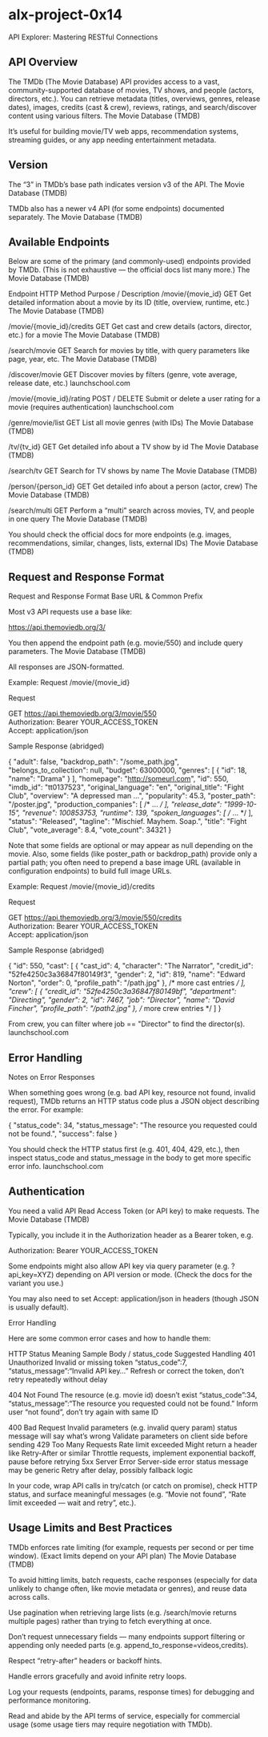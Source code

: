 # alx-project-0x14
API Explorer: Mastering RESTful Connections

## API Overview

The TMDb (The Movie Database) API provides access to a vast, community-supported database of movies, TV shows, and people (actors, directors, etc.). You can retrieve metadata (titles, overviews, genres, release dates), images, credits (cast & crew), reviews, ratings, and search/discover content using various filters. 
The Movie Database (TMDB)


It’s useful for building movie/TV web apps, recommendation systems, streaming guides, or any app needing entertainment metadata.

## Version

The “3” in TMDb’s base path indicates version v3 of the API. 
The Movie Database (TMDB)


TMDb also has a newer v4 API (for some endpoints) documented separately. 
The Movie Database (TMDB)

## Available Endpoints

Below are some of the primary (and commonly-used) endpoints provided by TMDb. (This is not exhaustive — the official docs list many more.) 
The Movie Database (TMDB)


Endpoint	HTTP Method	Purpose / Description
/movie/{movie_id}	GET	Get detailed information about a movie by its ID (title, overview, runtime, etc.) 
The Movie Database (TMDB)


/movie/{movie_id}/credits	GET	Get cast and crew details (actors, director, etc.) for a movie 
The Movie Database (TMDB)


/search/movie	GET	Search for movies by title, with query parameters like page, year, etc. 
The Movie Database (TMDB)


/discover/movie	GET	Discover movies by filters (genre, vote average, release date, etc.) 
launchschool.com


/movie/{movie_id}/rating	POST / DELETE	Submit or delete a user rating for a movie (requires authentication) 
launchschool.com


/genre/movie/list	GET	List all movie genres (with IDs) 
The Movie Database (TMDB)


/tv/{tv_id}	GET	Get detailed info about a TV show by id 
The Movie Database (TMDB)


/search/tv	GET	Search for TV shows by name 
The Movie Database (TMDB)


/person/{person_id}	GET	Get detailed info about a person (actor, crew) 
The Movie Database (TMDB)


/search/multi	GET	Perform a “multi” search across movies, TV, and people in one query 
The Movie Database (TMDB)


You should check the official docs for more endpoints (e.g. images, recommendations, similar, changes, lists, external IDs) 
The Movie Database (TMDB)

## Request and Response Format

Request and Response Format
Base URL & Common Prefix

Most v3 API requests use a base like:

https://api.themoviedb.org/3/


You then append the endpoint path (e.g. movie/550) and include query parameters. 
The Movie Database (TMDB)


All responses are JSON-formatted.

Example: Request /movie/{movie_id}

Request

GET https://api.themoviedb.org/3/movie/550  
Authorization: Bearer YOUR_ACCESS_TOKEN  
Accept: application/json  


Sample Response (abridged)

{
  "adult": false,
  "backdrop_path": "/some_path.jpg",
  "belongs_to_collection": null,
  "budget": 63000000,
  "genres": [
    { "id": 18, "name": "Drama" }
  ],
  "homepage": "http://someurl.com",
  "id": 550,
  "imdb_id": "tt0137523",
  "original_language": "en",
  "original_title": "Fight Club",
  "overview": "A depressed man …",
  "popularity": 45.3,
  "poster_path": "/poster.jpg",
  "production_companies": [ /* … */ ],
  "release_date": "1999-10-15",
  "revenue": 100853753,
  "runtime": 139,
  "spoken_languages": [ /* … */ ],
  "status": "Released",
  "tagline": "Mischief. Mayhem. Soap.",
  "title": "Fight Club",
  "vote_average": 8.4,
  "vote_count": 34321
}


Note that some fields are optional or may appear as null depending on the movie. Also, some fields (like poster_path or backdrop_path) provide only a partial path; you often need to prepend a base image URL (available in configuration endpoints) to build full image URLs. 



Example: Request /movie/{movie_id}/credits

Request

GET https://api.themoviedb.org/3/movie/550/credits  
Authorization: Bearer YOUR_ACCESS_TOKEN  
Accept: application/json  


Sample Response (abridged)

{
  "id": 550,
  "cast": [
    {
      "cast_id": 4,
      "character": "The Narrator",
      "credit_id": "52fe4250c3a36847f80149f3",
      "gender": 2,
      "id": 819,
      "name": "Edward Norton",
      "order": 0,
      "profile_path": "/path.jpg"
    },
    /* more cast entries */
  ],
  "crew": [
    {
      "credit_id": "52fe4250c3a36847f80149bf",
      "department": "Directing",
      "gender": 2,
      "id": 7467,
      "job": "Director",
      "name": "David Fincher",
      "profile_path": "/path2.jpg"
    },
    /* more crew entries */
  ]
}


From crew, you can filter where job == "Director" to find the director(s). 
launchschool.com


## Error Handling
Notes on Error Responses

When something goes wrong (e.g. bad API key, resource not found, invalid request), TMDb returns an HTTP status code plus a JSON object describing the error. For example:

{
  "status_code": 34,
  "status_message": "The resource you requested could not be found.",
  "success": false
}


You should check the HTTP status first (e.g. 401, 404, 429, etc.), then inspect status_code and status_message in the body to get more specific error info. 
launchschool.com


## Authentication

You need a valid API Read Access Token (or API key) to make requests. 
The Movie Database (TMDB)


Typically, you include it in the Authorization header as a Bearer token, e.g.

Authorization: Bearer YOUR_ACCESS_TOKEN


Some endpoints might also allow API key via query parameter (e.g. ?api_key=XYZ) depending on API version or mode. (Check the docs for the variant you use.) 


You may also need to set Accept: application/json in headers (though JSON is usually default).

Error Handling

Here are some common error cases and how to handle them:

HTTP Status	Meaning	Sample Body / status_code	Suggested Handling
401 Unauthorized	Invalid or missing token	“status_code”:7, “status_message”:“Invalid API key…”	Refresh or correct the token, don’t retry repeatedly without delay 


404 Not Found	The resource (e.g. movie id) doesn’t exist	“status_code”:34, “status_message”:“The resource you requested could not be found.”	Inform user “not found”, don’t try again with same ID 


400 Bad Request	Invalid parameters (e.g. invalid query param)	status message will say what’s wrong	Validate parameters on client side before sending
429 Too Many Requests	Rate limit exceeded	Might return a header like Retry-After or similar	Throttle requests, implement exponential backoff, pause before retrying
5xx Server Error	Server-side error	status message may be generic	Retry after delay, possibly fallback logic

In your code, wrap API calls in try/catch (or catch on promise), check HTTP status, and surface meaningful messages (e.g. “Movie not found”, “Rate limit exceeded — wait and retry”, etc.).

## Usage Limits and Best Practices

TMDb enforces rate limiting (for example, requests per second or per time window). (Exact limits depend on your API plan) 
The Movie Database (TMDB)


To avoid hitting limits, batch requests, cache responses (especially for data unlikely to change often, like movie metadata or genres), and reuse data across calls.

Use pagination when retrieving large lists (e.g. /search/movie returns multiple pages) rather than trying to fetch everything at once.

Don’t request unnecessary fields — many endpoints support filtering or appending only needed parts (e.g. append_to_response=videos,credits). 


Respect “retry-after” headers or backoff hints.

Handle errors gracefully and avoid infinite retry loops.

Log your requests (endpoints, params, response times) for debugging and performance monitoring.

Read and abide by the API terms of service, especially for commercial usage (some usage tiers may require negotiation with TMDb). 
